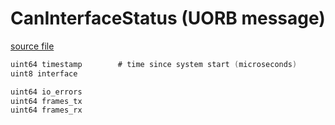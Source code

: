 # CanInterfaceStatus (UORB message)

[source file](https://github.com/PX4/PX4-Autopilot/blob/release/1.15/msg/CanInterfaceStatus.msg)

```c
uint64 timestamp		# time since system start (microseconds)
uint8 interface

uint64 io_errors
uint64 frames_tx
uint64 frames_rx

```
